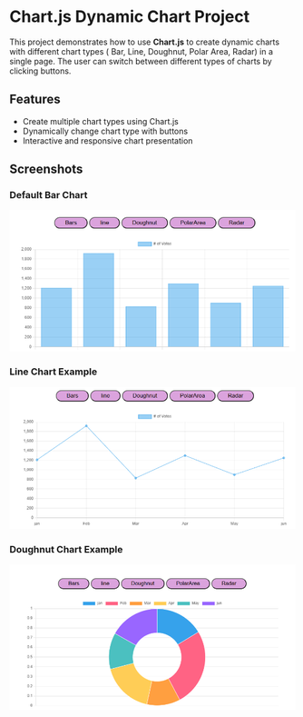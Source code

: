 # Chart.js Dynamic Chart Project

This project demonstrates how to use **Chart.js** to create dynamic  charts with different chart types ( Bar, Line, Doughnut, Polar Area, Radar) in a single page. The user can switch between different types of charts by clicking buttons.

## Features
- Create multiple chart types using Chart.js
- Dynamically change chart type with  buttons
- Interactive and responsive chart presentation

## Screenshots

### Default Bar Chart
![Bar Chart](/pic/bar.png)

### Line Chart Example
![Line Chart](/pic/line.png)

### Doughnut Chart Example
![Doughnut Chart](/pic/doughnut.png)

